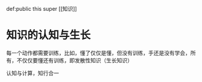 def:public this super [[知识]]


# 知识的认知与生长

每一个动作都需要训练，比如，懂了仅仅是懂，但没有训练，手还是没有学会，所有，不仅仅要懂还有训练，即发散性知识（生长知识）

认知与计算，知行合一